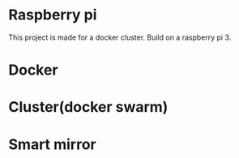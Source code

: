 # Raspberry pi

This project is made for a docker cluster.
Build on a raspberry pi 3.

# Docker

# Cluster(docker swarm)

# Smart mirror
